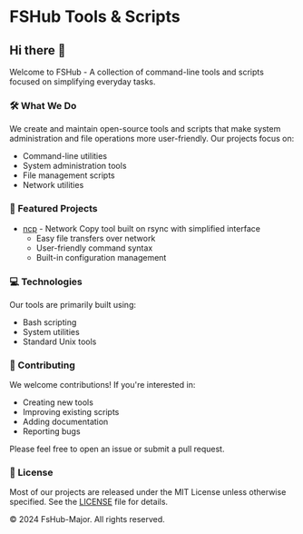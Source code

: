 # FSHub Tools & Scripts

## Hi there 👋

Welcome to FSHub - A collection of command-line tools and scripts focused on simplifying everyday tasks.

### 🛠️ What We Do

We create and maintain open-source tools and scripts that make system administration and file operations more user-friendly. Our projects focus on:

- Command-line utilities
- System administration tools
- File management scripts
- Network utilities

### 🌟 Featured Projects

- [ncp](https://github.com/fshub-major/ncp) - Network Copy tool built on rsync with simplified interface
  - Easy file transfers over network
  - User-friendly command syntax
  - Built-in configuration management

### 💻 Technologies

Our tools are primarily built using:
- Bash scripting
- System utilities
- Standard Unix tools

### 🤝 Contributing

We welcome contributions! If you're interested in:
- Creating new tools
- Improving existing scripts
- Adding documentation
- Reporting bugs

Please feel free to open an issue or submit a pull request.

### 📝 License

Most of our projects are released under the MIT License unless otherwise specified. See the [LICENSE](LICENSE.md) file for details.

© 2024 FsHub-Major. All rights reserved.

